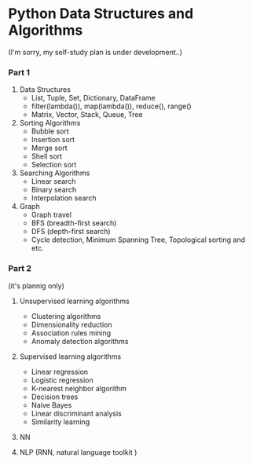 # Python Data Structures and Algorithms

(I'm sorry, my self-study plan is under development..)

### Part 1

1) Data Structures 
    * List, Tuple, Set, Dictionary, DataFrame
    * filter(lambda()), map(lambda()), reduce(), range()
    * Matrix, Vector, Stack, Queue, Tree 
2) Sorting Algorithms
    * Bubble sort
    * Insertion sort
    * Merge sort
    * Shell sort
    * Selection sort
3) Searching Algorithms
    * Linear search
    * Binary search
    * Interpolation search
4) Graph
    * Graph travel
    * BFS (breadth-first search)
    * DFS (depth-first search)
    * Cycle detection, Minimum Spanning Tree, Topological sorting and etc.

### Part 2 

(it's plannig only)

1) Unsupervised learning algorithms 
    * Clustering algorithms 
    * Dimensionality reduction
    * Association rules mining 
    * Anomaly detection algorithms

2) Supervised learning algorithms 
    * Linear regression
    * Logistic regression
    * K-nearest neighbor algorithm
    * Decision trees
    * Naive Bayes
    * Linear discriminant analysis 
    * Similarity learning

3) NN 

4) NLP (RNN, natural language toolkit )